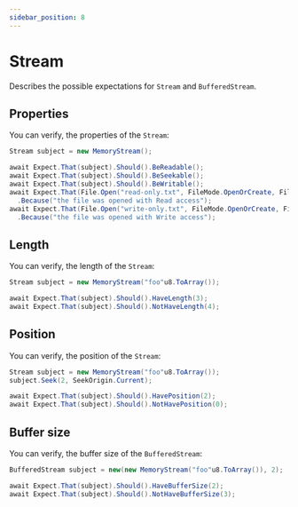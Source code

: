 ```yaml
---
sidebar_position: 8
---
```


# Stream

Describes the possible expectations for `Stream` and `BufferedStream`.

## Properties

You can verify, the properties of the `Stream`:
```csharp
Stream subject = new MemoryStream();

await Expect.That(subject).Should().BeReadable();
await Expect.That(subject).Should().BeSeekable();
await Expect.That(subject).Should().BeWritable();
await Expect.That(File.Open("read-only.txt", FileMode.OpenOrCreate, FileAccess.Read)).Should().BeReadOnly()
  .Because("the file was opened with Read access");
await Expect.That(File.Open("write-only.txt", FileMode.OpenOrCreate, FileAccess.Write)).Should().BeWriteOnly()
  .Because("the file was opened with Write access");
```

## Length

You can verify, the length of the `Stream`:

```csharp
Stream subject = new MemoryStream("foo"u8.ToArray());

await Expect.That(subject).Should().HaveLength(3);
await Expect.That(subject).Should().NotHaveLength(4);
```

## Position

You can verify, the position of the `Stream`:

```csharp
Stream subject = new MemoryStream("foo"u8.ToArray());
subject.Seek(2, SeekOrigin.Current);

await Expect.That(subject).Should().HavePosition(2);
await Expect.That(subject).Should().NotHavePosition(0);
```

## Buffer size

You can verify, the buffer size of the `BufferedStream`:

```csharp
BufferedStream subject = new(new MemoryStream("foo"u8.ToArray()), 2);

await Expect.That(subject).Should().HaveBufferSize(2);
await Expect.That(subject).Should().NotHaveBufferSize(3);
```

